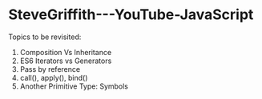 # SteveGriffith---YouTube-JavaScript

Topics to be revisited:

1)  Composition Vs Inheritance
2)  ES6 Iterators vs Generators
3)  Pass by reference
4)  call(), apply(), bind()
5)  Another Primitive Type: Symbols

